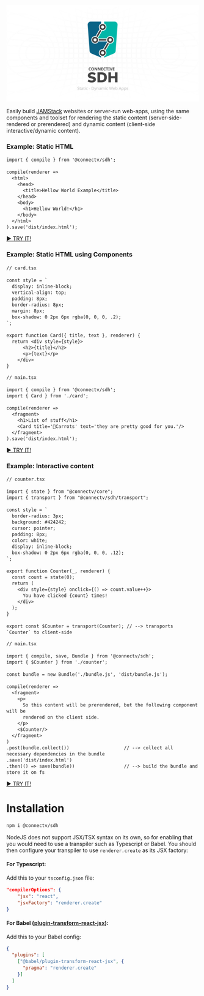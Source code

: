 ![repo banner](https://raw.githubusercontent.com/CONNECT-platform/connective-sdh/master/repo-banner.svg?sanitize=true)


Easily build [JAMStack](https://jamstack.org) websites or server-run web-apps, using the same components and toolset for rendering the static content (server-side-rendered or prerendered) and dynamic content (client-side interactive/dynamic content).

### Example: Static HTML

```tsx
import { compile } from '@connectv/sdh';

compile(renderer => 
  <html>
    <head>
      <title>Hellow World Example</title>
    </head>
    <body>
      <h1>Hellow World!</h1>
    </body>
  </html>
).save('dist/index.html');
```
[► TRY IT!](https://codesandbox.io/s/connective-sdh-hellow-world-deom3)

### Example: Static HTML using Components

```tsx
// card.tsx

const style = `
  display: inline-block;
  vertical-align: top;
  padding: 8px;
  border-radius: 8px;
  margin: 8px;
  box-shadow: 0 2px 6px rgba(0, 0, 0, .2);
`;

export function Card({ title, text }, renderer) {
  return <div style={style}>
      <h2>{title}</h2>
      <p>{text}</p>
    </div>
}

```
```tsx
// main.tsx

import { compile } from '@connectv/sdh';
import { Card } from './card';

compile(renderer => 
  <fragment>
    <h1>List of stuff</h1>
    <Card title='🥕Carrots' text='they are pretty good for you.'/>
  </fragment>
).save('dist/index.html');
```
[► TRY IT!](https://codesandbox.io/s/connective-sdh-static-components-r3b8i)

### Example: Interactive content

```tsx
// counter.tsx

import { state } from "@connectv/core";
import { transport } from "@connectv/sdh/transport";

const style = `
  border-radius: 3px;
  background: #424242;
  cursor: pointer;
  padding: 8px;
  color: white;
  display: inline-block;
  box-shadow: 0 2px 6px rgba(0, 0, 0, .12);
`;

export function Counter(_, renderer) {
  const count = state(0);
  return (
    <div style={style} onclick={() => count.value++}>
      You have clicked {count} times!
    </div>
  );
}

export const $Counter = transport(Counter); // --> transports `Counter` to client-side
```
```tsx
// main.tsx

import { compile, save, Bundle } from '@connectv/sdh';
import { $Counter } from './counter';

const bundle = new Bundle('./bundle.js', 'dist/bundle.js');

compile(renderer =>
  <fragment>
    <p>
      So this content will be prerendered, but the following component will be
      rendered on the client side.
    </p>
    <$Counter/>
  </fragment>
)
.post(bundle.collect())                    // --> collect all necessary dependencies in the bundle
.save('dist/index.html')
.then(() => save(bundle))                  // --> build the bundle and store it on fs

```
[► TRY IT!](https://codesandbox.io/s/connective-sdh-9k53z)

# Installation

```bash
npm i @connectv/sdh
```

NodeJS does not support JSX/TSX syntax on its own, so for enabling that you would need to use a transpiler such as
Typescript or Babel. You should then configure your transpiler to use `renderer.create` as its JSX factory:

#### For Typescript:
Add this to your `tsconfig.json` file:
```json
"compilerOptions": {
    "jsx": "react",
    "jsxFactory": "renderer.create"
}
```

#### For Babel ([plugin-transform-react-jsx](https://babeljs.io/docs/en/babel-plugin-transform-react-jsx)):
Add this to your Babel config:
```json
{
  "plugins": [
    ["@babel/plugin-transform-react-jsx", {
      "pragma": "renderer.create"
    }]
  ]
}
```



